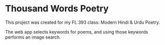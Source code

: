 # Thousand Words Poetry

This project was created for my FL 393 class: Modern Hindi & Urdu Poetry.

The web app selects keywords for poems, and using those keywords performs an image search.
